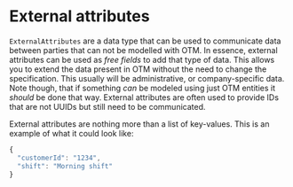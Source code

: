 External attributes
===================

`ExternalAttributes` are a data type that can be used to communicate data between parties that can not be modelled with OTM. In essence, external attributes can be used as _free fields_ to add that type of data. This allows you to extend the data present in OTM without the need to change the specification. This usually will be administrative, or company-specific data. Note though, that if something _can_ be modeled using just OTM entities it _should_ be done that way. External attributes are often used to provide IDs that are not UUIDs but still need to be communicated.

External attributes are nothing more than a list of key-values. This is an example of what it could look like:

```js
{
  "customerId": "1234",
  "shift": "Morning shift"
}
```